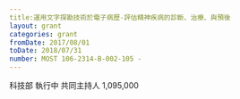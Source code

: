 ```yaml
---
title:運用文字探勘技術於電子病歷-評估精神疾病的診斷、治療、與預後
layout: grant
categories: grant
fromDate: 2017/08/01
toDate: 2018/07/31
number: MOST 106-2314-B-002-105 -
---
```


科技部
執行中
共同主持人
1,095,000